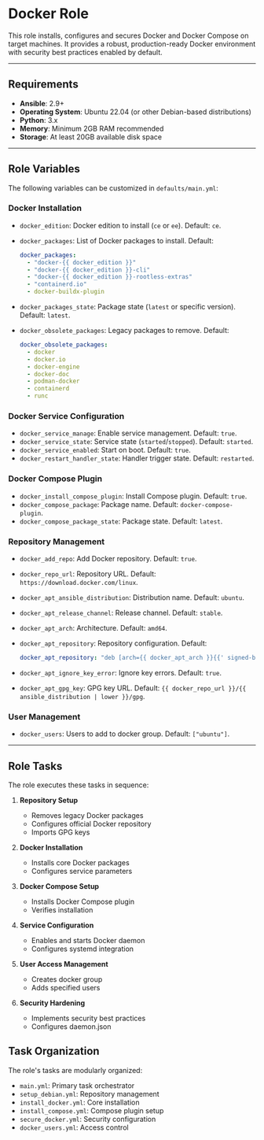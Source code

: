 # Docker Role

This role installs, configures and secures Docker and Docker Compose on target machines. It provides a robust, production-ready Docker environment with security best practices enabled by default.

---

## Requirements

- **Ansible**: 2.9+
- **Operating System**: Ubuntu 22.04 (or other Debian-based distributions)
- **Python**: 3.x
- **Memory**: Minimum 2GB RAM recommended
- **Storage**: At least 20GB available disk space

---

## Role Variables

The following variables can be customized in `defaults/main.yml`:

### Docker Installation

- `docker_edition`: Docker edition to install (`ce` or `ee`). Default: `ce`.
- `docker_packages`: List of Docker packages to install. Default:

  ```yaml
  docker_packages:
    - "docker-{{ docker_edition }}"
    - "docker-{{ docker_edition }}-cli"
    - "docker-{{ docker_edition }}-rootless-extras"
    - "containerd.io"
    - docker-buildx-plugin
  ```

- `docker_packages_state`: Package state (`latest` or specific version). Default: `latest`.
- `docker_obsolete_packages`: Legacy packages to remove. Default:

  ```yaml
  docker_obsolete_packages:
    - docker
    - docker.io
    - docker-engine
    - docker-doc
    - podman-docker
    - containerd
    - runc
  ```

### Docker Service Configuration

- `docker_service_manage`: Enable service management. Default: `true`.
- `docker_service_state`: Service state (`started`/`stopped`). Default: `started`.
- `docker_service_enabled`: Start on boot. Default: `true`.
- `docker_restart_handler_state`: Handler trigger state. Default: `restarted`.

### Docker Compose Plugin

- `docker_install_compose_plugin`: Install Compose plugin. Default: `true`.
- `docker_compose_package`: Package name. Default: `docker-compose-plugin`.
- `docker_compose_package_state`: Package state. Default: `latest`.

### Repository Management

- `docker_add_repo`: Add Docker repository. Default: `true`.
- `docker_repo_url`: Repository URL. Default: `https://download.docker.com/linux`.
- `docker_apt_ansible_distribution`: Distribution name. Default: `ubuntu`.
- `docker_apt_release_channel`: Release channel. Default: `stable`.
- `docker_apt_arch`: Architecture. Default: `amd64`.
- `docker_apt_repository`: Repository configuration. Default:

  ```yaml
  docker_apt_repository: "deb [arch={{ docker_apt_arch }}{{' signed-by=/etc/apt/keyrings/docker.asc' if add_repository_key is not failed}}] {{ docker_repo_url }}/{{ ansible_distribution | lower }} {{ ansible_distribution_release }} {{ docker_apt_release_channel }}"
  ```

- `docker_apt_ignore_key_error`: Ignore key errors. Default: `true`.
- `docker_apt_gpg_key`: GPG key URL. Default: `{{ docker_repo_url }}/{{ ansible_distribution | lower }}/gpg`.

### User Management

- `docker_users`: Users to add to docker group. Default: `["ubuntu"]`.

---

## Role Tasks

The role executes these tasks in sequence:

1. **Repository Setup**
   - Removes legacy Docker packages
   - Configures official Docker repository
   - Imports GPG keys

2. **Docker Installation**
   - Installs core Docker packages
   - Configures service parameters

3. **Docker Compose Setup**
   - Installs Docker Compose plugin
   - Verifies installation

4. **Service Configuration**
   - Enables and starts Docker daemon
   - Configures systemd integration

5. **User Access Management**
   - Creates docker group
   - Adds specified users

6. **Security Hardening**
   - Implements security best practices
   - Configures daemon.json

## Task Organization

The role's tasks are modularly organized:

- `main.yml`: Primary task orchestrator
- `setup_debian.yml`: Repository management
- `install_docker.yml`: Core installation
- `install_compose.yml`: Compose plugin setup
- `secure_docker.yml`: Security configuration
- `docker_users.yml`: Access control
